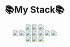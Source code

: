 <div align=center><h1>📚My Stack📚</h1></div>
<div align=center>
 <img src="https://img.shields.io/badge/C-A8B9CC?style=for-the-badge&logo=C&logoColor=black">
  <img src="https://img.shields.io/badge/JAVA-E34F26?style=for-the-badge&logo=JAVA&logoColor=black">
 <img src="https://img.shields.io/badge/PYTHON-3776AB?style=for-the-badge&logo=PYTHON&logoColor=black">
 <br>
 <img src="https://img.shields.io/badge/HTML5-3776AB?style=for-the-badge&logo=HTML5&logoColor=white">
 <img src="https://img.shields.io/badge/CSS3-1527B6?style=for-the-badge&logo=CSS3&logoColor=white">
<img src="https://img.shields.io/badge/JAVASCRIPT-F7DF1E?style=for-the-badge&logo=JAVASCRIPT&logoColor=white">
<img src="https://img.shields.io/badge/NODE.JS-339933?style=for-the-badge&logo=Node.js&logoColor=white">
<img src="https://img.shields.io/badge/EXPRESS-000000?style=for-the-badge&logo=EXPRESS&logoColor=white">
<img src="https://img.shields.io/badge/TYPESCRIPT-3178C6?style=for-the-badge&logo=TYPESCRIPT&logoColor=white">
 <img src="https://img.shields.io/badge/DJANGO-092E20?style=for-the-badge&logo=DJANGO&logoColor=white">
 <br>
 
 <img src="https://img.shields.io/badge/MYSQL-4479A1?style=for-the-badge&logo=MYSQL&logoColor=black">
 <img src="https://img.shields.io/badge/MONGODB-47A248?style=for-the-badge&logo=MONGODB&logoColor=black">
 <img src="https://img.shields.io/badge/GIT-F05032?style=for-the-badge&logo=GIT&logoColor=black">
 <br>
 </div>
<!--
**WooJJam/WooJJam** is a ✨ _special_ ✨ repository because its `README.md` (this file) appears on your GitHub profile.

Here are some ideas to get you started:

- 🔭 I’m currently working on ...
- 🌱 I’m currently learning ...
- 👯 I’m looking to collaborate on ...
- 🤔 I’m looking for help with ...
- 💬 Ask me about ...
- 📫 How to reach me: ...
- 😄 Pronouns: ...
- ⚡ Fun fact: ...
-->
